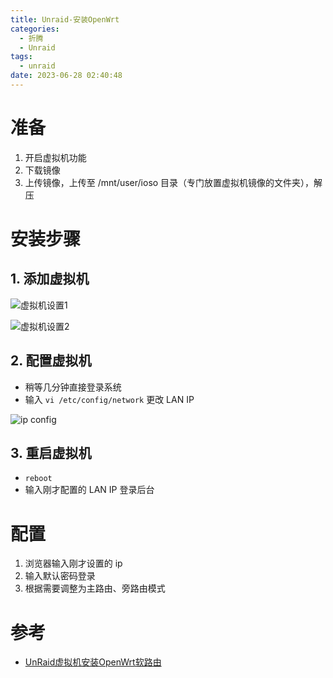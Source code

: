 ```yaml
---
title: Unraid-安装OpenWrt
categories:
  - 折腾
  - Unraid
tags:
  - unraid
date: 2023-06-28 02:40:48
---
```


# 准备

1. 开启虚拟机功能
2. 下载镜像
3. 上传镜像，上传至 /mnt/user/ioso 目录（专门放置虚拟机镜像的文件夹），解压

# 安装步骤

## 1. 添加虚拟机

![虚拟机设置1](http://cdn.myshenle.top/images/202306280146578.png)

![虚拟机设置2](http://cdn.myshenle.top/images/202306280148966.png)



## 2. 配置虚拟机

* 稍等几分钟直接登录系统
* 输入 `vi /etc/config/network` 更改 LAN IP

![ip config](http://cdn.myshenle.top/images/202306280300604.png)



## 3. 重启虚拟机

* `reboot`
* 输入刚才配置的 LAN IP 登录后台



# 配置

1. 浏览器输入刚才设置的 ip
2. 输入默认密码登录
3. 根据需要调整为主路由、旁路由模式



# 参考

* [UnRaid虚拟机安装OpenWrt软路由](https://blog.csdn.net/engineerlzk/article/details/128337964)
